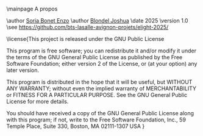 \mainpage A propos

\author [Soria Bonet Enzo](https://github.com/esoriabonet)
\author [Blondel Joshua](https://github.com/JBLONDEL04)
\date 2025
\version 1.0
\see https://github.com/bts-lasalle-avignon-projets/elight-2025/

\license{This project is released under the GNU Public License

This program is free software; you can redistribute it and/or modify
it under the terms of the GNU General Public License as published by
the Free Software Foundation; either version 2 of the License, or
(at your option) any later version.

This program is distributed in the hope that it will be useful,
but WITHOUT ANY WARRANTY; without even the implied warranty of
MERCHANTABILITY or FITNESS FOR A PARTICULAR PURPOSE. See the
GNU General Public License for more details.

You should have received a copy of the GNU General Public License
along with this program; if not, write to the Free Software
Foundation, Inc., 59 Temple Place, Suite 330, Boston, MA 02111-1307 USA
}

